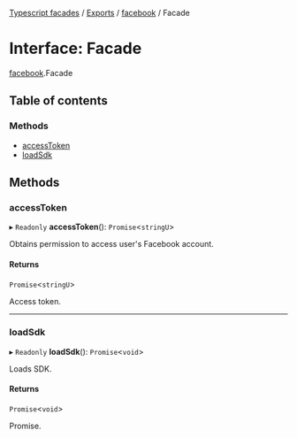 [Typescript facades](../index.md) / [Exports](../modules.md) / [facebook](../modules/facebook.md) / Facade

# Interface: Facade

[facebook](../modules/facebook.md).Facade

## Table of contents

### Methods

- [accessToken](facebook.Facade.md#accesstoken)
- [loadSdk](facebook.Facade.md#loadsdk)

## Methods

### accessToken

▸ `Readonly` **accessToken**(): `Promise`<`stringU`\>

Obtains permission to access user's Facebook account.

#### Returns

`Promise`<`stringU`\>

Access token.

___

### loadSdk

▸ `Readonly` **loadSdk**(): `Promise`<`void`\>

Loads SDK.

#### Returns

`Promise`<`void`\>

Promise.
